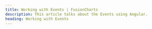 ```yaml
---
title: Working with Events | FusionCharts
description: This article talks about the Events using Angular.
heading: Working with Events
---
```



